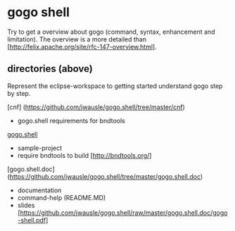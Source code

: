 # gogo shell

Try to get a overview about gogo (command, syntax, enhancement and limitation). 
The overview is a more detailed than [http://felix.apache.org/site/rfc-147-overview.html]. 

## directories (above)

Represent the eclipse-workspace to getting started understand gogo step by step.

[cnf] (https://github.com/jwausle/gogo.shell/tree/master/cnf)

- gogo.shell requirements for bndtools

[gogo.shell](https://github.com/jwausle/gogo.shell/tree/master/gogo.shell)

- sample-project 
- require bndtools to build [http://bndtools.org/]

[gogo.shell.doc] (https://github.com/jwausle/gogo.shell/tree/master/gogo.shell.doc)

- documentation 
- command-help (README.MD)
- slides [https://github.com/jwausle/gogo.shell/raw/master/gogo.shell.doc/gogo-shell.pdf]

